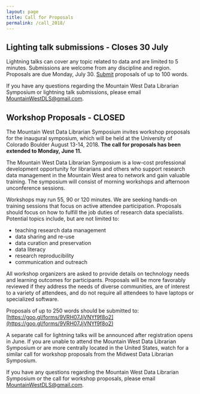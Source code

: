 ```yaml
---
layout: page
title: Call for Proposals
permalink: /call_2018/
---
```



## Lighting talk submissions - Closes 30 July

Lightning talks can cover any topic related to data and are limited to 5 minutes. Submissions are welcome from any discipline and region. Proposals are due Monday, July 30. [Submit](https://goo.gl/forms/8b3TOWSHdGuY935D3) proposals of up to 100 words.

If you have any questions regarding the Mountain West Data Librarian Symposium or lightning talk submissions, please email MountainWestDLS@gmail.com.

## Workshop Proposals - CLOSED

The Mountain West Data Librarian Symposium invites workshop proposals for the inaugural symposium, which will be held at the University of Colorado Boulder August 13-14, 2018. **The call for proposals has been extended to Monday, June 11.**

The Mountain West Data Librarian Symposium is a low-cost professional development opportunity for librarians and others who support research data management in the Mountain West area to network and gain valuable training. The symposium will consist of morning workshops and afternoon unconference sessions. 

Workshops may run 55, 90 or 120 minutes. We are seeking hands-on training sessions that focus on active attendee participation. Proposals should focus on how to fulfill the job duties of research data specialists. Potential topics include, but are not limited to:
- teaching research data management
- data sharing and re-use
- data curation and preservation
- data literacy
- research reproducibility
- communication and outreach

All workshop organizers are asked to provide details on technology needs and learning outcomes for participants. Proposals will be more favorably reviewed if they address the needs of diverse communities, are of interest to a variety of attendees, and do not require all attendees to have laptops or specialized software.

Proposals of up to 250 words should be submitted to: [https://goo.gl/forms/9VRH07JjVNYf9f8o2](https://goo.gl/forms/9VRH07JjVNYf9f8o2)

A separate call for lightning talks will be announced after registration opens in June. If you are unable to attend the Mountain West Data Librarian Symposium or are more centrally located in the United States, watch for a similar call for workshop proposals from the Midwest Data Librarian Symposium.

If you have any questions regarding the Mountain West Data Librarian Symposium or the call for workshop proposals, please email MountainWestDLS@gmail.com. 

